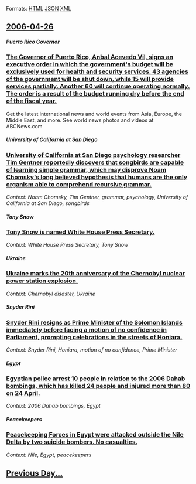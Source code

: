 
Formats: [HTML](2006/04/26/index.html)  [JSON](2006/04/26/index.json)  [XML](2006/04/26/index.xml)  

## [2006-04-26](/news/2006/04/26/index.md)

##### Puerto Rico Governor
### [ The Governor of Puerto Rico, Anbal Acevedo Vil, signs an executive order in which the government's budget will be exclusively used for health and security services. 43 agencies of the government will be shut down, while 15 will provide services partially. Another 60 will continue operating normally. The order is a result of the budget running dry before the end of the fiscal year. ](/news/2006/04/26/the-governor-of-puerto-rico-anibal-acevedo-vila-signs-an-executive-order-in-which-the-government-s-budget-will-be-exclusively-used-for-he.md)
Get the latest international news and world events from Asia, Europe, the Middle East, and more. See world news photos and videos at ABCNews.com

##### University of California at San Diego
### [ University of California at San Diego psychology researcher Tim Gentner reportedly discovers that songbirds are capable of learning simple grammar, which may disprove Noam Chomsky's long believed hypothesis that humans are the only organism able to comprehend recursive grammar. ](/news/2006/04/26/university-of-california-at-san-diego-psychology-researcher-tim-gentner-reportedly-discovers-that-songbirds-are-capable-of-learning-simple.md)
_Context: Noam Chomsky, Tim Gentner, grammar, psychology, University of California at San Diego, songbirds_

##### Tony Snow
### [ Tony Snow is named White House Press Secretary.](/news/2006/04/26/tony-snow-is-named-white-house-press-secretary.md)
_Context: White House Press Secretary, Tony Snow_

##### Ukraine
### [ Ukraine marks the 20th anniversary of the Chernobyl nuclear power station explosion. ](/news/2006/04/26/ukraine-marks-the-20th-anniversary-of-the-chernobyl-nuclear-power-station-explosion.md)
_Context: Chernobyl disaster, Ukraine_

##### Snyder Rini
### [ Snyder Rini resigns as Prime Minister of the Solomon Islands immediately before facing a motion of no confidence in Parliament, prompting celebrations in the streets of Honiara. ](/news/2006/04/26/snyder-rini-resigns-as-prime-minister-of-the-solomon-islands-immediately-before-facing-a-motion-of-no-confidence-in-parliament-prompting-c.md)
_Context: Snyder Rini, Honiara, motion of no confidence, Prime Minister_

##### Egypt
### [ Egyptian police arrest 10 people in relation to the 2006 Dahab bombings, which has killed 24 people and injured more than 80 on 24 April. ](/news/2006/04/26/egyptian-police-arrest-10-people-in-relation-to-the-2006-dahab-bombings-which-has-killed-24-people-and-injured-more-than-80-on-24-april.md)
_Context: 2006 Dahab bombings, Egypt_

##### Peacekeepers
### [ Peacekeeping Forces in Egypt were attacked outside the Nile Delta by two suicide bombers. No casualties. ](/news/2006/04/26/peacekeeping-forces-in-egypt-were-attacked-outside-the-nile-delta-by-two-suicide-bombers-no-casualties.md)
_Context: Nile, Egypt, peacekeepers_

## [Previous Day...](/news/2006/04/25/index.md)

